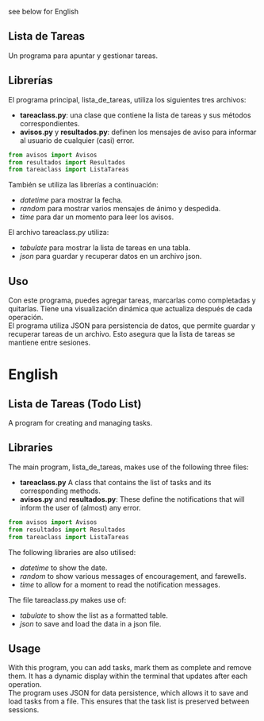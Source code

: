 see below for English  

## Lista de Tareas  

Un programa para apuntar y gestionar tareas.  

## Librerías  

El programa principal, lista_de_tareas, utiliza los siguientes tres archivos:  
- **tareaclass.py**: una clase que contiene la lista de tareas y sus métodos correspondientes.  
- **avisos.py** y **resultados.py**: definen los mensajes de aviso para informar al usuario de cualquier (casi) error.  

```python
from avisos import Avisos
from resultados import Resultados
from tareaclass import ListaTareas
```

También se utiliza las librerías a continuación:
- *datetime* para mostrar la fecha.
- *random* para mostrar varios mensajes de ánimo y despedida.
- *time* para dar un momento para leer los avisos.

El archivo tareaclass.py utiliza:
- *tabulate* para mostrar la lista de tareas en una tabla.
- *json* para guardar y recuperar datos en un archivo json.


## Uso  

Con este programa, puedes agregar tareas, marcarlas como completadas y quitarlas. Tiene una visualización dinámica que actualiza después de cada operación.  
El programa utiliza JSON para persistencia de datos, que permite guardar y recuperar tareas de un archivo. Esto asegura que la lista de tareas se mantiene entre sesiones.

# English
## Lista de Tareas (Todo List)  

A program for creating and managing tasks.  

## Libraries  

The main program, lista_de_tareas, makes use of the following three files:  
- **tareaclass.py** A class that contains the list of tasks and its corresponding methods.  
- **avisos.py** and **resultados.py**: These define the notifications that will inform the user of (almost) any error.  

```python
from avisos import Avisos
from resultados import Resultados
from tareaclass import ListaTareas
```

The following libraries are also utilised:
- *datetime* to show the date.
- *random* to show various messages of encouragement, and farewells.
- *time* to allow for a moment to read the notification messages.

The file tareaclass.py makes use of:
- *tabulate* to show the list as a formatted table.
- *json* to save and load the data in a json file.


## Usage

With this program, you can add tasks, mark them as complete and remove them. It has a dynamic display within the terminal that updates after each operation.  
The program uses JSON for data persistence, which allows it to save and load tasks from a file. This ensures that the task list is preserved between sessions.
